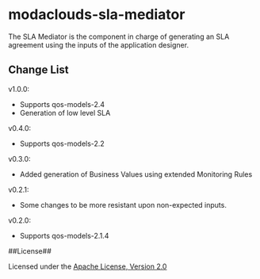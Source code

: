 # modaclouds-sla-mediator #

The SLA Mediator is the component in charge of generating an SLA agreement using the inputs
of the application designer.

## Change List ##

v1.0.0:

* Supports qos-models-2.4
* Generation of low level SLA

v0.4.0:

* Supports qos-models-2.2

v0.3.0:

* Added generation of Business Values using extended Monitoring Rules

v0.2.1:

* Some changes to be more resistant upon non-expected inputs.

v0.2.0:

* Supports qos-models-2.1.4

##License##

Licensed under the [Apache License, Version 2.0][1]

[1]: http://www.apache.org/licenses/LICENSE-2.0
